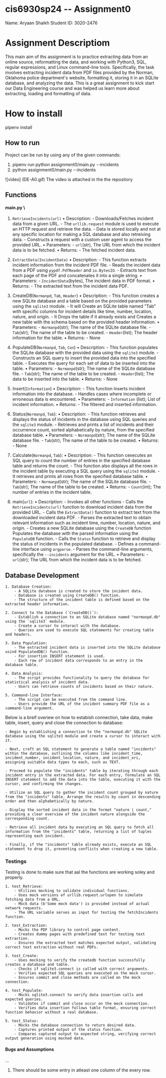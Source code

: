 # cis6930sp24 -- Assignment0

Name: Aryaan Shaikh
Student ID: 3020-2476

# Assignment Descriptiom
This main aim of ths assignment is to practice extracting data from an online source, reformatting the data, and working with Python3, SQL, regular expressions, and Linux command-line tools. Specifically, the task involves extracting incident data from PDF files provided by the Norman, Oklahoma police department's website, formatting it, storing it in an SQLite database, and analyzing the data. This is a great assignment to kick start our Data Engineering course and was helped us learn more about extracting, loading and formatting of data.

# How to install
pipenv install 

## How to run
Project can be run by using any of the given commands:

1) pipenv run python assignment0/main.py --incidents <url>
2) python assignment0/main.py --incidents <url>


![video] 
(DE-A0.gif)
The video is attached in the the repository

## Functions
#### main.py \
1. `RetrieveIncidents(url)`
    • Description: 
        - Downloads/Fetches incident data from a given URL.
        - The `urllib.request` module is used to execute an HTTP request and retrieve the data.
        - Data is stored locally and not at any specific location for  making a SQL database and also retreiving data.
        - Constructs a request with a custom user agent to access the provided URL.
    • Parameters: 
        - `url`(str), The URL from which the incident data is to be fetched.
    • Returns:
        - The fetched incident data.

2. `ExtractData(IncidentData)`
    • Description: 
        - This function extracts incident information from the incident PDF file.
        - Reads the incident data from a PDF using `pypdf.PdfReader` and `io.BytesIO`.
        - Extracts text from each page of the PDF and concatenates it into a single string.
    • Parameters: 
        - `IncidentData`(bytes), The incident data in PDF format.
    • Returns:
        - The extracted text from the incident data PDF.

3. CreateDB(`Normanpd`, `Tab`, `Header`)
    • Description: 
        - This function creates a new SQLite database and a table based on the provided parameters using the `sqlite3` module.
        - It will Create an SQLite table named "Tab" with specific columns for incident details like time, number, location, nature, and origin.
        - It Drops the table if it already exists and Creates a new table with the schema based on the provided header information.
    • Parameters: 
        - `Normanpd`(str); The name of the SQLite database file.
        - `Tab`(str); The name of the table to be created.
        - `Header`(list); The header information for the table.
    • Returns:
        - None

4. PopulateDB(`Normanpd`, `Tab`, `Con`)
    • Description: 
        - This function populates the SQLite database with the provided data using the `sqlite3` module.
        - Constructs an SQL query to insert the provided data into the specified table.
        - Executes the query for each set of data to be inserted into the table.
    • Parameters: 
        - `Normanpd`(str); The name of the SQLite database file.
        - `Tab`(str); The name of the table to be created.
        - `Header`(list); The data to be inserted into the table.
    • Returns:
        - None

5. Insert(`Information`)
    • Description: 
        - This function Inserts incident information into the database.
        - Handles cases where incomplete or erroneous data is encountered.
    • Parameters: 
        - `Information` (list); List of incident information.
    • Returns:
        - The filtered and inserted information.

6. Status(`Normanpd`, `Tab`):
    • Description: 
        - This function retrieves and displays the status of incidents in the database using SQL queries and the `sqlite3` module.
        - Retrieves and prints a list of incidents and their occurrence count, sorted alphabetically by nature, from the specified database table.
    • Parameters: 
        - `Normanpd`(str); The name of the SQLite database file.
        - `Tab`(str); The name of the table to be created.
    • Returns:
        - None

7. Calculate(`Normanpd`, `Tab`):
    • Description: 
        - This function cexecutes an SQL query to count the number of entries in the specified database table and returns the count.
        - This function also displays all the rows in the incident table by executing a SQL query using the `sqlite3` module.
        - It retrieves and prints all rows from the specified database table.
    • Parameters: 
        - `Normanpd`(str); The name of the SQLite database file.
        - `Tab`(str); The name of the table to be created.
    • Returns:
        - `Count`(int); The number of entries in the incident table.

8. main(`url`):
    • Description: 
        - Invokes all other functions
        - Calls the `RetrieveIncidents(url)` function to download incident data from the provided URL.
        - Calls the `ExtractData()` function to extract text from the downloaded incident data PDF.
        - Parses the extracted text to obtain relevant information such as incident time, number, location, nature, and origin.
        - Creates a new SQLite database using the `CreateDB` function Populates the database with the parsed information using the `PopulateDB` function.
        - Calls the `Status` function to retrieve and display the status of incidents in the populated database.
        - Defines a command-line interface using `argparse`.
        - Parses the command-line arguments, specifically the `--incidents` argument for the URL.
    • Parameters: 
        - `url`(str); The URL from which the incident data is to be fetched.
   
## Database Development

    1. Database Creation:
        - A SQLite database is created to store the incident data.
        - Database is created using CreateDB() function.
        - The structure of the incident table is defined based on the extracted header information.

    2. Connect to the Database (`CreateDB()`):
        - Establish a connection to an SQLite database named "normanpd.db" using the `sqlite3` module.
        - Create a cursor to interact with the database.
        - Queries are used to execute SQL statements for creating table and headers.

    3. Data Population:
        - The extracted incident data is inserted into the SQLite database usind PopulatedDB() function.
        - For insertion INSERT statement is used.
        - Each row of incident data corresponds to an entry in the database table.

    4. Data Analysis:
        - The script provides functionality to query the database for statistical analysis of incident data.
        - Users can retrieve counts of incidents based on their nature.

    5. Command-line Interface:
        - The script can be executed from the command line.
        - Users provide the URL of the incident summary PDF file as a command-line argument.
        

Below is a breif overiew on how to estabish connection, take data, make table, insert, query and close the connection to database:
        
    - Begin by establishing a connection to the "normanpd.db" SQLite database using the sqlite3 module and create a cursor to interact with it.

    - Next, craft an SQL statement to generate a table named "incidents" within the database, outlining the columns like incident_time, incident_number, incident_location, nature, and incident_ori, assigning suitable data types to each, such as TEXT.

    - Proceed to populate the "incidents" table by iterating through each incident entry in the extracted data. For each entry, formulate an SQL INSERT statement to add the data into the table, executing it with the cursor, and confirming the changes.

    - Utilize an SQL query to gather the incident count grouped by nature from the "incidents" table. Arrange the results by count in descending order and then alphabetically by nature.

    - Display the sorted incident data in the format "nature | count," providing a clear overview of the incident nature alongside the corresponding count.

    - Retrieve all incident data by executing an SQL query to fetch all information from the "incidents" table, returning a list of tuples representing each incident.

    - Finally, if the "incidents" table already exists, execute an SQL statement to drop it, preventing conflicts when creating a new table.

### Testings

Testing is done to make sure that aal the functions are working soley and properly.

    1. test_Retrieve:
        - Utilizes mocking to validate individual functions.
        - Uses mock versions of urllib.request.urlopen to simulate fetching data from a URL.
        - Mock data (b'Some mock data') is provided instead of actual network requests.
        - The URL variable serves as input for testing the fetchIncidents function.

    2. test_Extraction:
        - Mocks the PDF library to control page content.
        - Creates dummy pages with predefined text for testing text extraction.
        - Ensures the extracted text matches expected output, validating correct text extraction without real PDFs.

    3. test_Create:
        - Uses mocking to verify the createdb function successfully creates a database and table.
        - Checks if sqlite3.connect is called with correct arguments.
        - Verifies expected SQL queries are executed on the mock cursor.
        - Ensures commit and close methods are called on the mock connection.

    4. test_Populate:
        - Mocks sqlite3.connect to verify data insertion calls and expected queries.
        - Validates if commit and close occur on the mock connection.
        - Verifies data insertion follows table format, ensuring correct function behavior without a real database.

    5. test_Status:
        - Mocks the database connection to return desired data.
        - Captures printed output of the status function.
        - Compares captured output to expected string, verifying correct output generation using mocked data.

#### Bugs and Assumptions
...

1. There should be some entry in atleast one column of the every row.
